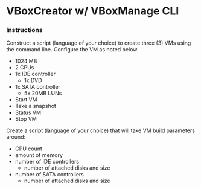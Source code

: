 # VBoxCreator w/ VBoxManage CLI

### Instructions

Construct a script (language of your choice) to create three (3) VMs using 
the command line.  Configure the VM as noted below.
* 1024 MB
* 2 CPUs
* 1x IDE controller
    * 1x DVD
* 1x SATA controller
    * 5x 20MB LUNs
* Start VM
* Take a snapshot
* Status VM
* Stop VM

Create a script (language of your choice) that will take VM build 
parameters around:
* CPU count
* amount of memory
* number of IDE controllers
    * number of attached disks and size
* number of SATA controllers
    * number of attached disks and size